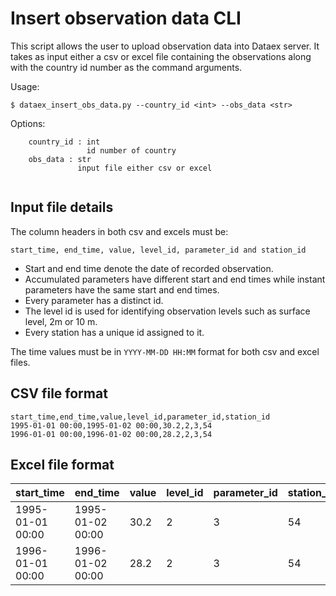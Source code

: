 # Insert observation data CLI

This script allows the user to upload observation data into Dataex server. 
It takes as input either a csv or excel file containing the observations along with the country id number as the command arguments.

Usage:
```
$ dataex_insert_obs_data.py --country_id <int> --obs_data <str> 
```

Options:

```
    country_id : int
                 id number of country
    obs_data : str
               input file either csv or excel   
               
```            
## Input file details

The column headers in both csv and excels must be:

`start_time, end_time, value, level_id, parameter_id and station_id`


- Start and end time denote the date of recorded observation. 
- Accumulated parameters have different start and end times while instant parameters have the same start and end times.
- Every parameter has a distinct id.
- The level id is used for identifying observation levels such as surface level, 2m or 10 m.
- Every station has a unique id assigned to it.  

The time values must be in `YYYY-MM-DD HH:MM` format for both csv and excel files.

## CSV file format

```
start_time,end_time,value,level_id,parameter_id,station_id
1995-01-01 00:00,1995-01-02 00:00,30.2,2,3,54
1996-01-01 00:00,1996-01-02 00:00,28.2,2,3,54
```


## Excel file format

|start_time| end_time | value | level_id | parameter_id | station_id |
|----------|----------|-------|----------|--------------|------------|
|1995-01-01 00:00 | 1995-01-02 00:00 | 30.2 | 2 | 3 | 54
|1996-01-01 00:00| 1996-01-02 00:00| 28.2 | 2 | 3 | 54

